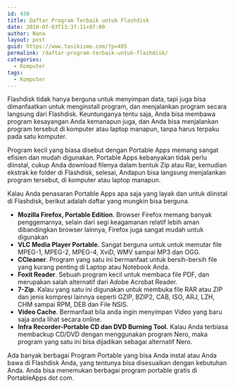 ```yaml
---
id: 430
title: Daftar Program Terbaik untuk Flashdisk
date: 2010-07-03T13:37:11+07:00
author: Nana
layout: post
guid: https://www.tasikisme.com/?p=405
permalink: /daftar-program-terbaik-untuk-flashdisk/
categories:
  - Komputer
tags:
  - Komputer
---
```

Flashdisk tidak hanya berguna untuk menyimpan data, tapi juga bisa dimanfaatkan untuk menginstall program, dan menjalankan program secara langsung dari Flashdisk. Keuntunganya tentu saja, Anda bisa membawa program kesayangan Anda kemanapun juga, dan Anda bisa menjalankan program tersebut di komputer atau laptop manapun, tanpa harus terpaku pada satu komputer.

Program kecil yang biasa disebut dengan Portable Apps memang sangat efisien dan mudah digunakan. Portable Apps kebanyakan tidak perlu diinstal, cukup Anda download filenya dalam bentuk Zip atau Rar, kemudian ekstrak ke folder di Flashdisk, selesai, Andapun bisa langsung menjalankan program tersebut, di komputer atau laptop manapun.

Kalau Anda penasaran Portable Apps apa saja yang layak dan untuk diinstal di Flashdisk, berikut adalah daftar yang mungkin bisa berguna.

  * **Mozilla Firefox, Portable Edition**. Browser Firefox memang banyak penggemarnya, selain dari segi keagamanan relatif lebih aman dibandingkan browser lainnya, Firefox juga sangat mudah untuk digunakan
  * **VLC Media Player Portable.** Sangat berguna untuk untuk memutar file MPEG-1, MPEG-2, MPEG-4, XviD, WMV sampai MP3 dan OGG.
  * **CCleaner**. Program yang satu ini bermanfaat untuk bersih-bersih file yang kurang penting di Laptop atau Notebook Anda.
  * **Foxit Reader**. Sebuah program kecil untuk membaca file PDF, dan merupakan salah alternatif dari Adobe Acrobat Reader.
  * **7-Zip**. Kalau yang satu ini digunakan untuk membuka file RAR atau ZIP dan jenis kompresi lainnya seperti GZIP, BZIP2, CAB, ISO, ARJ, LZH, CHM sampai RPM, DEB dan File NSIS.
  * **Video Cache**. Bermanfaat bila anda ingin menyimpan Video yang baru saja anda lihat secara online.
  * **Infra Recorder-Portable CD dan DVD Burning Tool.** Kalau Anda terbiasa membackup CD/DVD dengan menggunakan program Nero, maka program yang satu ini bisa dijadikan sebagai alternatif Nero.

Ada banyak berbagai Program Portable yang bisa Anda instal atau Anda bawa di Flashdisk Anda, yang tentunya bisa disesuaikan dengan kebutuhan Anda. Anda bisa menemukan berbagai program portable gratis di PortableApps dot com.